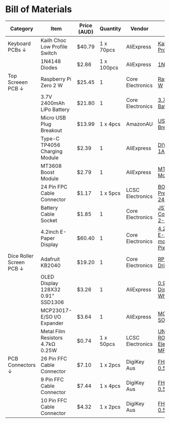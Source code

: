# Bill of Materials

|         Category         |               Item                | Price (AUD) |  Quantity  |      Vendor      |         Link         |
|--------------------------|-----------------------------------|-------------|------------|------------------|----------------------|
|      Keyboard PCBs ↓     |   Kailh Choc Low Profile Switch   |    $40.79   | 1 x 70pcs  |    AliExpress    | [Kailh Choc Low Profile Switch](https://www.aliexpress.com/item/1005008576630923.html) |
|                          |           1N4148 Diodes           |    $2.86    | 1 x 100pcs |    AliExpress    | [1N4148 Diodes](https://www.aliexpress.com/item/4000142272546.html) |
|     Top Screeen PCB ↓    |       Raspberry Pi Zero 2 W       |    $25.45   |     1      | Core Electronics | [Raspberry Pi Zero 2 W](https://core-electronics.com.au/raspberry-pi-zero-2-w-wireless.html) |
|                          |     3.7V 2400mAh LiPo Battery     |    $21.80   |     1      | Core Electronics | [3.7V 2400mAh LiPo Battery](https://core-electronics.com.au/polymer-lithium-ion-battery-2400mah.html) |
|                          |      Micro USB Plug Breakout      |    $13.99   |  1 x 4pcs  |     AmazonAU     | [USB MicroB Plug Breakout Board](https://www.amazon.com.au/Treedix-Breakout-Connector-Compatible-Electronics/dp/B09W2QHL2P) |
|                          |   Type-C TP4056 Charging Module   |    $2.39    |     1      |    AliExpress    | [DIY Type-C USB 5V 1A 18650 TP4056](https://www.aliexpress.com/item/1005008058129330.html) |
|                          |        MT3608 Boost Module        |    $2.79    |     1      |    AliExpress    | [MT3608 Boost Module](https://www.aliexpress.com/item/1005006361814667.html) |
|                          |     24 Pin FPC Cable Connector    |    $1.17    |  1 x 5pcs  | LCSC Electronics | [BOOMELE(Boom Precision Elec) 0.5-24P FG](https://www.lcsc.com/product-detail/FFC-FPC-Flat-Flexible-Connector-Assemblies_BOOMELE-Boom-Precision-Elec-0-5-24P-FG_C20688.html) |
|                          |        Battery Cable Socket       |    $1.85    |     1      | Core Electronics | [JST Right-Angle Connector - SMD 2-Pin](https://core-electronics.com.au/jst-right-angle-connector-smd-2-pin-black.html) |
|                          |      4.2inch E-Paper Display      |    $60.40   |     1      | Core Electronics | [4.2 inch 3-Colour E-Ink display module (400x300 Pixels)](https://core-electronics.com.au/400x300-42inch-e-ink-display-module-three-color-1.html) |
| Dice Roller Screen PCB ↓ |         Adafruit KB2040           |    $19.20   |     1      | Core Electronics | [RP2040 Kee Boar Driver](https://core-electronics.com.au/adafruit-kb2040-rp2040-kee-boar-driver.html) |
|                          | OLED Display 128X32 0.91" SSD1306 |    $3.26    |     1      |    AliExpress    | [0.91 inch OLED Display Module - White](https://www.aliexpress.com/item/1005006010896161.html) |
|                          |    MCP23017-E/SO I/O Expander     |    $3.64    |     1      |    AliExpress    | [MCP23017-E/SO SOP28](https://www.aliexpress.com/item/1005008727662692.html) |
|                          |  Metal Film Resistors 4.7kΩ 0.25W |    $0.74    |  1 x 50pcs | LCSC Electronics | [UNI-ROYAL(Uniroyal Elec) MFR0W4F4701A50](https://www.lcsc.com/product-detail/Through-Hole-Resistors_UNI-ROYAL-Uniroyal-Elec-MFR0W4F4701A50_C57204.html) |
|     PCB Connectors ↓     |    26 Pin FFC Cable Connector     |    $7.10    |  1 x 2pcs  |    DigiKey Aus   | [FH12-26S-0.5SH(55)](https://www.digikey.com.au/en/products/detail/hirose-electric-co-ltd/FH12-26S-0-5SH-55/1110323?srsltid=AfmBOopqF7o7ptaexeaPUv0DdIia_AySKFMMV1k5vwqKbBNBlBynJ4EH) |
|                          |     9 Pin FFC Cable Connector     |    $7.44    |  1 x 4pcs  |    DigiKey Aus   | [FH19C-9S-0.5SH(10)](https://www.digikey.com.au/en/products/detail/hirose-electric-co-ltd/FH19C-9S-0-5SH-10/4283425?srsltid=AfmBOoqcyKZkMxO_LfuhkB4uOfiW8o3IG8r2A8k8QkMFRSA8k5cvBsd-) |
|                          |    10 Pin FFC Cable Connector     |    $4.32    |  1 x 2pcs  |    DigiKey Aus   | [FH12-10S-0.5SH(55)](https://www.digikey.com.au/en/products/detail/hirose-electric-co-ltd/FH12-10S-0-5SH-55/1110314?srsltid=AfmBOoqEdsP7pIlvfwTyiOzf9GYr_4whu2x5bs80QqxoZjZm51vtzrAO) |
